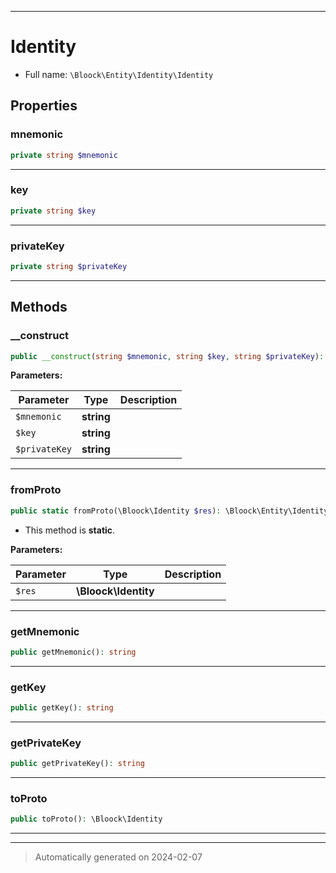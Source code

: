 ***

# Identity





* Full name: `\Bloock\Entity\Identity\Identity`



## Properties


### mnemonic



```php
private string $mnemonic
```






***

### key



```php
private string $key
```






***

### privateKey



```php
private string $privateKey
```






***

## Methods


### __construct



```php
public __construct(string $mnemonic, string $key, string $privateKey): mixed
```








**Parameters:**

| Parameter | Type | Description |
|-----------|------|-------------|
| `$mnemonic` | **string** |  |
| `$key` | **string** |  |
| `$privateKey` | **string** |  |





***

### fromProto



```php
public static fromProto(\Bloock\Identity $res): \Bloock\Entity\Identity\Identity
```



* This method is **static**.




**Parameters:**

| Parameter | Type | Description |
|-----------|------|-------------|
| `$res` | **\Bloock\Identity** |  |





***

### getMnemonic



```php
public getMnemonic(): string
```












***

### getKey



```php
public getKey(): string
```












***

### getPrivateKey



```php
public getPrivateKey(): string
```












***

### toProto



```php
public toProto(): \Bloock\Identity
```












***


***
> Automatically generated on 2024-02-07
